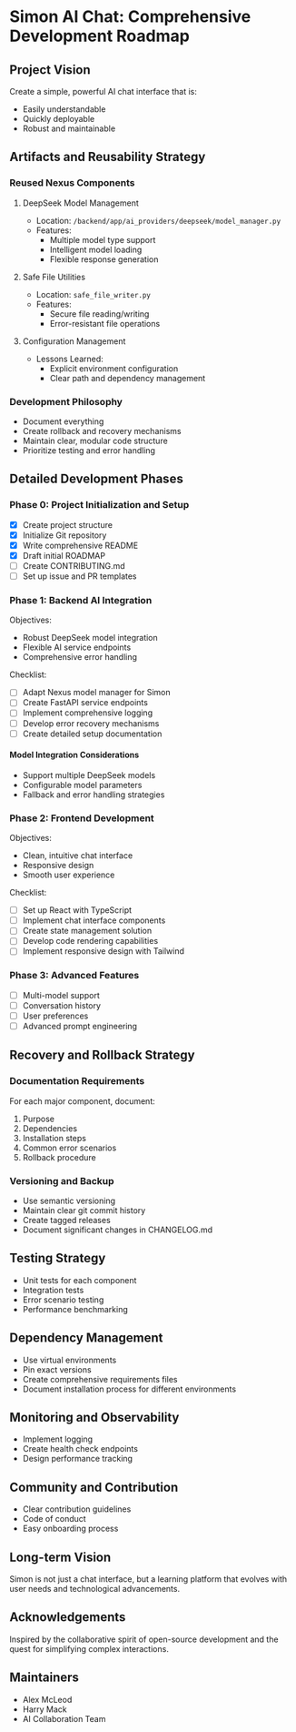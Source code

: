 # Simon AI Chat: Comprehensive Development Roadmap

## Project Vision
Create a simple, powerful AI chat interface that is:
- Easily understandable
- Quickly deployable
- Robust and maintainable

## Artifacts and Reusability Strategy

### Reused Nexus Components
1. DeepSeek Model Management
   - Location: `/backend/app/ai_providers/deepseek/model_manager.py`
   - Features:
     * Multiple model type support
     * Intelligent model loading
     * Flexible response generation

2. Safe File Utilities
   - Location: `safe_file_writer.py`
   - Features:
     * Secure file reading/writing
     * Error-resistant file operations

3. Configuration Management
   - Lessons Learned:
     * Explicit environment configuration
     * Clear path and dependency management

### Development Philosophy
- Document everything
- Create rollback and recovery mechanisms
- Maintain clear, modular code structure
- Prioritize testing and error handling

## Detailed Development Phases

### Phase 0: Project Initialization and Setup
- [x] Create project structure
- [x] Initialize Git repository
- [x] Write comprehensive README
- [x] Draft initial ROADMAP
- [ ] Create CONTRIBUTING.md
- [ ] Set up issue and PR templates

### Phase 1: Backend AI Integration
Objectives:
- Robust DeepSeek model integration
- Flexible AI service endpoints
- Comprehensive error handling

Checklist:
- [ ] Adapt Nexus model manager for Simon
- [ ] Create FastAPI service endpoints
- [ ] Implement comprehensive logging
- [ ] Develop error recovery mechanisms
- [ ] Create detailed setup documentation

#### Model Integration Considerations
- Support multiple DeepSeek models
- Configurable model parameters
- Fallback and error handling strategies

### Phase 2: Frontend Development
Objectives:
- Clean, intuitive chat interface
- Responsive design
- Smooth user experience

Checklist:
- [ ] Set up React with TypeScript
- [ ] Implement chat interface components
- [ ] Create state management solution
- [ ] Develop code rendering capabilities
- [ ] Implement responsive design with Tailwind

### Phase 3: Advanced Features
- [ ] Multi-model support
- [ ] Conversation history
- [ ] User preferences
- [ ] Advanced prompt engineering

## Recovery and Rollback Strategy

### Documentation Requirements
For each major component, document:
1. Purpose
2. Dependencies
3. Installation steps
4. Common error scenarios
5. Rollback procedure

### Versioning and Backup
- Use semantic versioning
- Maintain clear git commit history
- Create tagged releases
- Document significant changes in CHANGELOG.md

## Testing Strategy
- Unit tests for each component
- Integration tests
- Error scenario testing
- Performance benchmarking

## Dependency Management
- Use virtual environments
- Pin exact versions
- Create comprehensive requirements files
- Document installation process for different environments

## Monitoring and Observability
- Implement logging
- Create health check endpoints
- Design performance tracking

## Community and Contribution
- Clear contribution guidelines
- Code of conduct
- Easy onboarding process

## Long-term Vision
Simon is not just a chat interface, but a learning platform that evolves with user needs and technological advancements.

## Acknowledgements
Inspired by the collaborative spirit of open-source development and the quest for simplifying complex interactions.

## Maintainers
- Alex McLeod
- Harry Mack
- AI Collaboration Team
